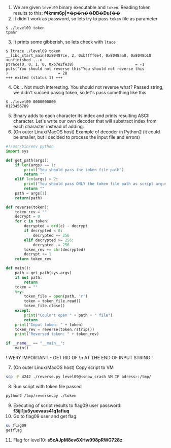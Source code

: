 1. We are given `level09` binary executable and `token`. Reading token results to this: **f4kmm6p|=�p�n��DB�Du{��**
2. It didn't work as password, so lets try to pass `token` file as parameter
```
$ ./level09 token
tpmhr
```
3. It prints some gibberish, so lets check with `ltace`
```
$ ltrace ./level09 token
__libc_start_main(0x80487ce, 2, 0xbffff6e4, 0x8048aa0, 0x8048b10 <unfinished ...>
ptrace(0, 0, 1, 0, 0xb7e2fe38)                           = -1
puts("You should not reverse this"You should not reverse this
)                      = 28
+++ exited (status 1) +++
```
4. Ok... Not much interesting. You should not reverse what? Passed string, we didn't succed passig token, so let's pass something like this
```
$ ./level09 0000000000
0123456789
```
5. Binary adds to each character its index and prints resulting ASCII character. Let's write our own decoder that will substract index from each character instead of adding.
6. (On outer Linux/MacOS host) Example of decoder in Python2 (it could be smaller, but I decided to process the input file and errors)
``` Python
#!/usr/bin/env python
import sys

def get_path(args):
	if len(args) == 1:
		print("You should pass the token file path")
		return ""
	elif len(args) > 2:
		print("You should pass ONLY the token file path as script argument")
		return ""
	path = args[1]
	return(path)

def reverse(token):
	token_rev = ""
	decrypt = 0
	for c in token:
		decrypted = ord(c) - decrypt
		if decrypted < 0:
			decrypted += 256
		elif decrypted >= 256:
			decrypted -= 256
		token_rev += chr(decrypted)
		decrypt += 1
	return token_rev

def main():
	path = get_path(sys.argv)
	if not path:
		return
	token = ""
	try:
		token_file = open(path, 'r')
		token = token_file.read()
		token_file.close()
	except:
		print("Couln't open " + path + " file")
		return
	print("Input token: " + token)
	token_rev = reverse(token.rstrip())
	print("Reversed token: " + token_rev)

if __name__ == "__main__":
	main()
```
! WERY IMPORTANT - GET RID OF \n AT THE END OF INPUT STRING !

7. (On outer Linux/MacOS host) Copy script to VM
``` Bash
scp -P 4242 ./reverse.py level09@<snow_crash VM IP adress>:/tmp/
```
8. Run script with token file passed
``` Bash
python2 /tmp/reverse.py ./token
```
9. Executing of script results to flag09 user password: **f3iji1ju5yuevaus41q1afiuq**
10. Go to flag09 user and get flag:
``` Bash
su flag09
getflag
```
11. Flag for level10: **s5cAJpM8ev6XHw998pRWG728z**
